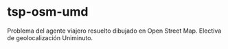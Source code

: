 # tsp-osm-umd
Problema del agente viajero resuelto dibujado en Open Street Map. Electiva de geolocalización Uniminuto.
